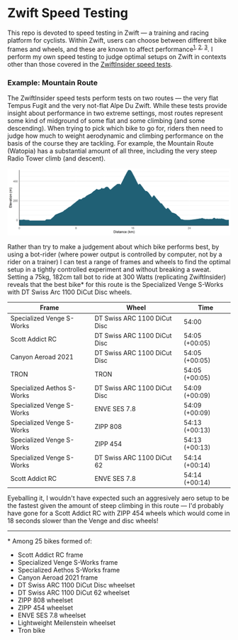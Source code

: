 # Zwift Speed Testing

This repo is devoted to speed testing in Zwift &mdash; a training and racing platform for cyclists. Within Zwift, users can choose between different bike frames and wheels, and these are known to affect performance<sup>[1](https://zwiftinsider.com/charts-frames/), [2](https://zwiftinsider.com/charts-wheels/), [3](https://zwiftinsider.com/fastest-tt-bikes/)</sup>. I perform my own speed testing to judge optimal setups on Zwift in contexts other than those covered in the [ZwiftInsider speed tests](https://zwiftinsider.com/category/reference/speed-tests/).

### Example: Mountain Route

The ZwiftInsider speed tests perform tests on two routes &mdash; the very flat Tempus Fugit and the very not-flat Alpe Du Zwift. While these tests provide insight about performance in two extreme settings, most routes represent some kind of midground of some flat and some climbing (and some descending). When trying to pick which bike to go for, riders then need to judge how much to weight aerodynamic and climbing performance on the basis of the course they are tackling. For example, the Mountain Route (Watopia) has a substantial amount of all three, including the very steep Radio Tower climb (and descent). 

![Profile of the Mountain Route, Watopia](mountain_route_profile.png)

Rather than try to make a judgement about which bike performs best, by using a bot-rider (where power output is controlled by computer, not by a rider on a trainer) I can test a range of frames and wheels to find the optimal setup in a tightly controlled experiment and without breaking a sweat. Setting a 75kg, 182cm tall bot to ride at 300 Watts (replicating ZwiftInsider) reveals that the best bike* for this route is the Specialized Venge S-Works with DT Swiss Arc 1100 DiCut Disc wheels.

|Frame |Wheel |Time | 
|------|------|-----|
|Specialized Venge S-Works|DT Swiss ARC 1100 DiCut Disc|54:00   |      
|Scott Addict RC|DT Swiss ARC 1100 DiCut Disc|54:05 (+00:05)|
|Canyon Aeroad 2021|DT Swiss ARC 1100 DiCut Disc|54:05 (+00:05)|
|TRON|TRON|54:05 (+00:05)|
|Specialized Aethos S-Works|DT Swiss ARC 1100 DiCut Disc|54:09 (+00:09)|
|Specialized Venge S-Works|ENVE SES 7.8|54:09 (+00:09)|
|Specialized Venge S-Works|ZIPP 808|54:13 (+00:13)|
|Specialized Venge S-Works|ZIPP 454|54:13 (+00:13)|
|Specialized Venge S-Works|DT Swiss ARC 1100 DiCut 62|54:14 (+00:14)|
|Scott Addict RC|ENVE SES 7.8|54:14 (+00:14)|

Eyeballing it, I wouldn't have expected such an aggresively aero setup to be the fastest given the amount of steep climbing in this route &mdash; I'd probably have gone for a Scott Addict RC with ZIPP 454 wheels which would come in 18 seconds slower than the Venge and disc wheels!

----

\* Among 25 bikes formed of: 
* Scott Addict RC frame
* Specialized Venge S-Works frame
* Specialized Aethos S-Works frame
* Canyon Aeroad 2021 frame
* DT Swiss ARC 1100 DiCut Disc wheelset
* DT Swiss ARC 1100 DiCut 62 wheelset
* ZIPP 808 wheelset
* ZIPP 454 wheelset
* ENVE SES 7.8 wheelset
* Lightweight Meilenstein wheelset
* Tron bike
